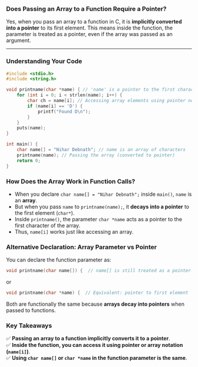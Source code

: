 ### **Does Passing an Array to a Function Require a Pointer?**
Yes, when you pass an array to a function in C, it is **implicitly converted into a pointer** to its first element. This means inside the function, the parameter is treated as a pointer, even if the array was passed as an argument.

---

### **Understanding Your Code**
```c
#include <stdio.h>
#include <string.h>

void printname(char *name) { // 'name' is a pointer to the first character of the array
    for (int i = 0; i < strlen(name); i++) {
        char ch = name[i]; // Accessing array elements using pointer notation
        if (name[i] == 'D') {
            printf("Found D\n");
        }
    }
    puts(name);
}

int main() {
    char name[] = "Nihar Debnath"; // name is an array of characters
    printname(name); // Passing the array (converted to pointer)
    return 0;
}
```

### **How Does the Array Work in Function Calls?**
- When you declare `char name[] = "Nihar Debnath";` inside `main()`, `name` is an **array**.
- But when you pass `name` to `printname(name);`, it **decays into a pointer** to the first element (`char*`).
- Inside `printname()`, the parameter `char *name` acts as a pointer to the first character of the array.
- Thus, `name[i]` works just like accessing an array.

### **Alternative Declaration: Array Parameter vs Pointer**
You can declare the function parameter as:
```c
void printname(char name[]) {  // name[] is still treated as a pointer
```
or
```c
void printname(char *name) {  // Equivalent: pointer to first element
```
Both are functionally the same because **arrays decay into pointers** when passed to functions.

### **Key Takeaways**
✅ **Passing an array to a function implicitly converts it to a pointer**.  
✅ **Inside the function, you can access it using pointer or array notation (`name[i]`)**.  
✅ **Using `char name[]` or `char *name` in the function parameter is the same**.
